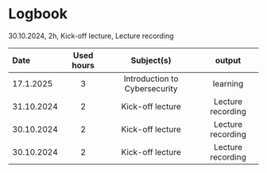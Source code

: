 # Logbook

30.10.2024, 2h, Kick-off lecture, Lecture recording

| Date       | Used hours            | Subject(s)         |  output        
| :---       |     :---:             |     :---:          |     :---:      
| 17.1.2025  | 3 | Introduction to Cybersecurity  | learning  |                
| 31.10.2024 | 2 | Kick-off lecture  | Lecture recording  |                
| 30.10.2024 | 2 | Kick-off lecture  | Lecture recording  |                
| 30.10.2024 | 2 | Kick-off lecture  | Lecture recording  |                
